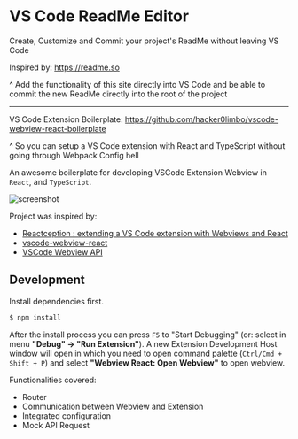 
# VS Code ReadMe Editor

Create, Customize and Commit your project's ReadMe without leaving VS Code

Inspired by: https://readme.so

^ Add the functionality of this site directly into VS Code and be able to commit the new ReadMe directly into the root of the project

--------

VS Code Extension Boilerplate: https://github.com/hacker0limbo/vscode-webview-react-boilerplate

^ So you can setup a VS Code extension with React and TypeScript without going through Webpack Config hell

An awesome boilerplate for developing VSCode Extension Webview in `React`, and `TypeScript`.

![screenshot](screenshot.gif)

Project was inspired by:
- [Reactception : extending a VS Code extension with Webviews and React](https://medium.com/younited-tech-blog/reactception-extending-vs-code-extension-with-webviews-and-react-12be2a5898fd)
- [vscode-webview-react](https://github.com/rebornix/vscode-webview-react)
- [VSCode Webview API](https://code.visualstudio.com/api/extension-guides/webview)

## Development

Install dependencies first.

```bash
$ npm install
```

After the install process you can press `F5` to "Start Debugging" (or: select in menu **"Debug" -> "Run Extension"**). A new Extension Development Host window will open in which you need to open command palette (`Ctrl/Cmd + Shift + P`) and select **"Webview React: Open Webview"** to open webview.

Functionalities covered:
- Router
- Communication between Webview and Extension
- Integrated configuration
- Mock API Request
